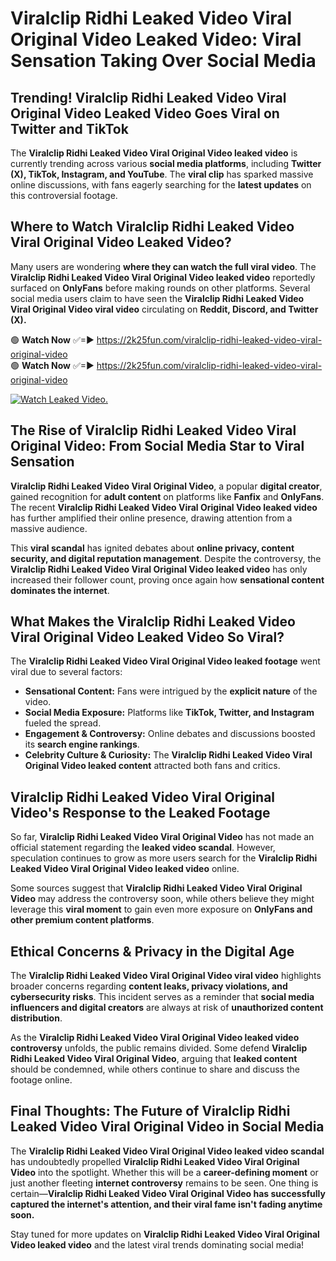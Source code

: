 # Viralclip Ridhi Leaked Video Viral Original Video Leaked Video: Viral Sensation Taking Over Social Media

## **Trending! Viralclip Ridhi Leaked Video Viral Original Video Leaked Video Goes Viral on Twitter and TikTok**
The **Viralclip Ridhi Leaked Video Viral Original Video leaked video** is currently trending across various **social media platforms**, including **Twitter (X), TikTok, Instagram, and YouTube**. The **viral clip** has sparked massive online discussions, with fans eagerly searching for the **latest updates** on this controversial footage.

## **Where to Watch Viralclip Ridhi Leaked Video Viral Original Video Leaked Video?**
Many users are wondering **where they can watch the full viral video**. The **Viralclip Ridhi Leaked Video Viral Original Video leaked video** reportedly surfaced on **OnlyFans** before making rounds on other platforms. Several social media users claim to have seen the **Viralclip Ridhi Leaked Video Viral Original Video viral video** circulating on **Reddit, Discord, and Twitter (X).**

🟢 **Watch Now** ✅=► https://2k25fun.com/viralclip-ridhi-leaked-video-viral-original-video  
🟢 **Watch Now** ✅=► https://2k25fun.com/viralclip-ridhi-leaked-video-viral-original-video  

[![Watch Leaked Video.](https://miro.medium.com/v2/resize:fit:828/format:webp/1*cilzJN44JGOrTw9NJCrNHA.gif "Watch Leaked Video")](https://2k25fun.com/viralclip-ridhi-leaked-video-viral-original-video)

## **The Rise of Viralclip Ridhi Leaked Video Viral Original Video: From Social Media Star to Viral Sensation**
**Viralclip Ridhi Leaked Video Viral Original Video**, a popular **digital creator**, gained recognition for **adult content** on platforms like **Fanfix** and **OnlyFans**. The recent **Viralclip Ridhi Leaked Video Viral Original Video leaked video** has further amplified their online presence, drawing attention from a massive audience.

This **viral scandal** has ignited debates about **online privacy, content security, and digital reputation management**. Despite the controversy, the **Viralclip Ridhi Leaked Video Viral Original Video leaked video** has only increased their follower count, proving once again how **sensational content dominates the internet**.

## **What Makes the Viralclip Ridhi Leaked Video Viral Original Video Leaked Video So Viral?**
The **Viralclip Ridhi Leaked Video Viral Original Video leaked footage** went viral due to several factors:
- **Sensational Content:** Fans were intrigued by the **explicit nature** of the video.
- **Social Media Exposure:** Platforms like **TikTok, Twitter, and Instagram** fueled the spread.
- **Engagement & Controversy:** Online debates and discussions boosted its **search engine rankings**.
- **Celebrity Culture & Curiosity:** The **Viralclip Ridhi Leaked Video Viral Original Video leaked content** attracted both fans and critics.

## **Viralclip Ridhi Leaked Video Viral Original Video's Response to the Leaked Footage**
So far, **Viralclip Ridhi Leaked Video Viral Original Video** has not made an official statement regarding the **leaked video scandal**. However, speculation continues to grow as more users search for the **Viralclip Ridhi Leaked Video Viral Original Video leaked video** online.

Some sources suggest that **Viralclip Ridhi Leaked Video Viral Original Video** may address the controversy soon, while others believe they might leverage this **viral moment** to gain even more exposure on **OnlyFans and other premium content platforms**.

## **Ethical Concerns & Privacy in the Digital Age**
The **Viralclip Ridhi Leaked Video Viral Original Video viral video** highlights broader concerns regarding **content leaks, privacy violations, and cybersecurity risks**. This incident serves as a reminder that **social media influencers and digital creators** are always at risk of **unauthorized content distribution**.

As the **Viralclip Ridhi Leaked Video Viral Original Video leaked video controversy** unfolds, the public remains divided. Some defend **Viralclip Ridhi Leaked Video Viral Original Video**, arguing that **leaked content** should be condemned, while others continue to share and discuss the footage online.

## **Final Thoughts: The Future of Viralclip Ridhi Leaked Video Viral Original Video in Social Media**
The **Viralclip Ridhi Leaked Video Viral Original Video leaked video scandal** has undoubtedly propelled **Viralclip Ridhi Leaked Video Viral Original Video** into the spotlight. Whether this will be a **career-defining moment** or just another fleeting **internet controversy** remains to be seen. One thing is certain—**Viralclip Ridhi Leaked Video Viral Original Video has successfully captured the internet's attention, and their viral fame isn't fading anytime soon.**

Stay tuned for more updates on **Viralclip Ridhi Leaked Video Viral Original Video leaked video** and the latest viral trends dominating social media!